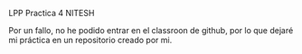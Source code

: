 LPP
Practica 4
NITESH

Por un fallo, no he podido entrar en el classroon de github, por lo que dejaré mi práctica en un repositorio creado por mi.